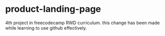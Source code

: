 # product-landing-page
4th project in freecodecamp RWD curriculum.
this change has been made while learning to use github effectively.
